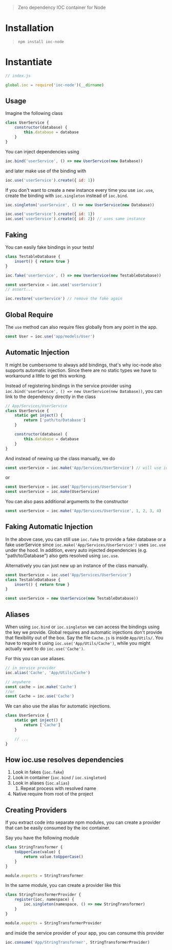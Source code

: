 > Zero dependency IOC container for Node

# Installation

> `npm install ioc-node`

# Instantiate

```javascript
// index.js

global.ioc = require('ioc-node')(__dirname)
```

## Usage

Imagine the following class

```javascript
class UserService {
    constructor(database) {
        this.database = database
    }
}
```

You can inject dependencies using

```javascript
ioc.bind('userService', () => new UserService(new Database))
```

and later make use of the binding with

```javascript
ioc.use('userService').create({ id: 1})
```

If you don't want to create a new instance every time you use `ioc.use`, create the binding with `ioc.singleton` instead of `ioc.bind`.

```javascript
ioc.singleton('userService', () => new UserService(new Database))

ioc.use('userService').create({ id: 1})
ioc.use('userService').create({ id: 2}) // uses same instance
```

## Faking
You can easily fake bindings in your tests!

```javascript
class TestableDatabase {
    insert() { return true }
}

ioc.fake('userService', () => new UserService(new TestableDatabase))

const userService = ioc.use('userService')
// assert...

ioc.restore('userService') // remove the fake again
```

## Global Require
The `use` method can also require files globally from any point in the app.

```javascript
const User = ioc.use('app/models/User')
```

## Automatic Injection
It might be cumbersome to always add bindings, that's why ioc-node also supports automatic injection. Since there are no static types we have to workaround a little to get this working.

Instead of registering bindings in the service provider using `ioc.bind('userService', () => new UserService(new Database))`, you can link to the dependency directly in the class

```javascript
// App/Services/UserService
class UserService {
    static get inject() {
        return ['path/to/Database']
    }

    constructor(database) {
        this.database = database
    }
}
```

And instead of newing up the class manually, we do

```javascript
const userService = ioc.make('App/Services/UserService') // will use ioc.use to resolve dependency
```

or 

```javascript
const UserService = ioc.use('App/Services/UserService')
const userService = ioc.make(UserService)
```

You can also pass additional arguments to the constructor

```javascript
const userService = ioc.make('App/Services/UserService', 1, 2, 3, 4)
```

## Faking Automatic Injection

In the above case, you can still use `ioc.fake` to provide a fake database or a fake userService since `ioc.make('App/Services/UserService')` uses `ioc.use` under the hood. In addition, every auto injected dependencies (e.g. "path/to/Database") also gets resolved using `ioc.use`.

Alternatively you can just new up an instance of the class manually.

```javascript
const UserService = ioc.use('App/Services/UserService')
class TestableDatabase {
    insert() { return true }
}

const userService = new UserService(new TestableDatabase))
```

## Aliases

When using `ioc.bind` or `ioc.singleton` we can access the bindings using the key we provide. Global requires and automatic injections don't provide that flexibility out of the box. 
Say the file `Cache.js` is inside `App/Utils/`. You have to require it using `ioc.use('App/Utils/Cache')`, while you might actually want to do `ioc.use('Cache')`.

For this you can use aliases.

```javascript
// in service provider
ioc.alias('Cache', 'App/Utils/Cache')

// anywhere
const cache = ioc.make('Cache')
//or
const Cache = ioc.use('Cache')
```

We can also use the alias for automatic injections.

```javascript
class UserService {
    static get inject() {
        return ['Cache']
    }

    // ...
}
```

## How ioc.use resolves dependencies
1. Look in fakes (`ioc.fake`)
2. Look in container (`ioc.bind` / `ioc.singleton`)
3. Look in aliases (`ioc.alias`)
    1. Repeat process with resolved name
4. Native require from root of the project

## Creating Providers
If you extract code into separate npm modules, you can create a provider that can be easily consumed by the ioc container.

Say you have the following module

```javascript
class StringTransformer {
    toUpperCase(value) {
        return value.toUpperCase()
    }
}

module.exports = StringTransformer
```

In the same module, you can create a provider like this

```javascript
class StringTransformerProvider {
    register(ioc, namespace) {
        ioc.singleton(namespace, () => new StringTransformer)
    }
}

module.exports = StringTransformerProvider
```

and inside the service provider of your app, you can consume this provider

```javascript
ioc.consume('App/StringTransformer', StringTransformerProvider)
```
